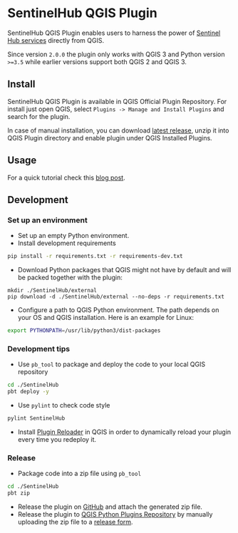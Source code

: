 # SentinelHub QGIS Plugin

SentinelHub QGIS Plugin enables users to harness the power of [Sentinel Hub services](https://www.sentinel-hub.com/) directly from QGIS.

Since version `2.0.0` the plugin only works with QGIS 3 and Python version `>=3.5` while earlier versions support both QGIS 2 and QGIS 3.

## Install

SentinelHub QGIS Plugin is available in QGIS Official Plugin Repository. For install just open QGIS, select `Plugins -> Manage and Install Plugins` and search for the plugin.

In case of manual installation, you can download [latest release](https://github.com/sentinel-hub/sentinelhub-qgis-plugin/releases/latest), unzip it into QGIS Plugin directory and enable plugin under QGIS Installed Plugins.

## Usage

For a quick tutorial check this [blog post](https://medium.com/sentinel-hub/control-sentinel-hub-from-within-qgis-2a83eb7f13db).

## Development

### Set up an environment

- Set up an empty Python environment.
- Install development requirements
```bash
pip install -r requirements.txt -r requirements-dev.txt
```
- Download Python packages that QGIS might not have by default and will be packed together with the plugin:
```
mkdir ./SentinelHub/external
pip download -d ./SentinelHub/external --no-deps -r requirements.txt
```
- Configure a path to QGIS Python environment. The path depends on your OS and QGIS installation. Here is an example for Linux:
```bash
export PYTHONPATH=/usr/lib/python3/dist-packages
```

### Development tips

- Use `pb_tool` to package and deploy the code to your local QGIS repository
```bash
cd ./SentinelHub
pbt deploy -y
```
- Use `pylint` to check code style
```bash
pylint SentinelHub
```
- Install [Plugin Reloader](https://plugins.qgis.org/plugins/plugin_reloader/) in QGIS in order to dynamically reload your plugin every time you redeploy it.

### Release

- Package code into a zip file using `pb_tool`
```bash
cd ./SentinelHub
pbt zip
```
- Release the plugin on [GitHub](https://github.com/sentinel-hub/sentinelhub-qgis-plugin/releases) and attach the generated zip file.
- Release the plugin to [QGIS Python Plugins Repository](https://plugins.qgis.org/plugins/SentinelHub/) by manually uploading the zip file to a [release form](https://plugins.qgis.org/plugins/SentinelHub/version/add/).
